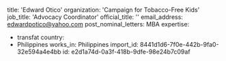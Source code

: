 title: 'Edward Otico'
organization: 'Campaign for Tobacco-Free Kids'
job_title: 'Advocacy Coordinator'
official_title: ''
email_address: edwardpotico@yahoo.com
post_nominal_letters: MBA
expertise:
  - transfat
country:
  - Philippines
works_in: Philippines
import_id: 8441d1d6-7f0e-442b-9fa0-32e594a4e4bb
id: e2d1a74d-0a3f-418b-9dfe-98e24b7c09af
